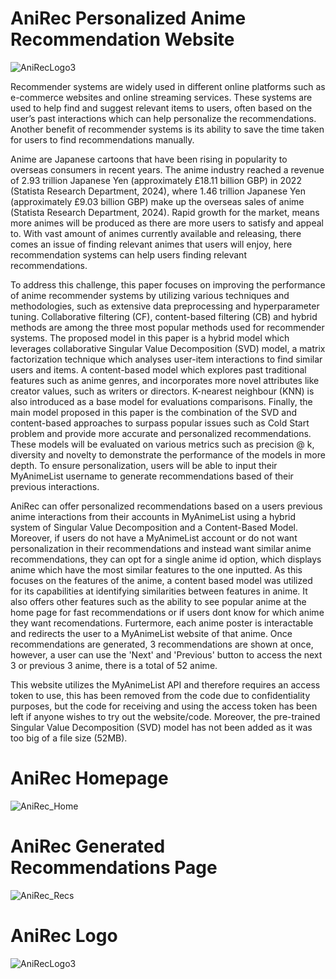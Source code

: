 # AniRec Personalized Anime Recommendation Website

![AniRecLogo3](https://github.com/BenasUrba/AniRec/assets/141029588/ab456cda-796b-4b35-bb73-fc9fc995a65c)

Recommender systems are widely used in different online platforms such as e-commerce websites and online streaming services. These systems are used to help find and suggest relevant items to users, often based on the user’s past interactions which can help personalize the recommendations. Another benefit of recommender systems is its ability to save the time taken for users to find recommendations manually. 

Anime are Japanese cartoons that have been rising in popularity to overseas consumers in recent years. The anime industry reached a revenue of 2.93 trillion Japanese Yen (approximately £18.11 billion GBP) in 2022 (Statista Research Department, 2024), where 1.46 trillion Japanese Yen (approximately £9.03 billion GBP) make up the overseas sales of anime (Statista Research Department, 2024). Rapid growth for the market, means more animes will be produced as there are more users to satisfy and appeal to. With vast amount of animes currently available and releasing, there comes an issue of finding relevant animes that users will enjoy, here recommendation systems can help users finding relevant recommendations.

To address this challenge, this paper focuses on improving the performance of anime recommender systems by utilizing various techniques and methodologies, such as extensive data preprocessing and hyperparameter tuning. Collaborative filtering (CF), content-based filtering (CB) and hybrid methods are among the three most popular methods used for recommender systems. The proposed model in this paper is a hybrid model which leverages collaborative Singular Value Decomposition (SVD) model, a matrix factorization technique which analyses user-item interactions to find similar users and items. A content-based model which explores past traditional features such as anime genres, and incorporates more novel attributes like creator values, such as writers or directors. K-nearest neighbour (KNN) is also introduced as a base model for evaluations comparisons. Finally, the main model proposed in this paper is the combination of the SVD and content-based approaches to surpass popular issues such as Cold Start problem and provide more accurate and personalized recommendations. These models will be evaluated on various metrics such as precision @ k, diversity and novelty to demonstrate the performance of the models in more depth. To ensure personalization, users will be able to input their MyAnimeList username to generate recommendations based of their previous interactions.


AniRec can offer personalized recommendations based on a users previous anime interactions from their accounts in MyAnimeList using a hybrid system of Singular Value Decomposition and a Content-Based Model. Moreover, if users do not have a MyAnimeList account or do not want personalization in their recommendations and instead want similar anime recommendations, they can opt for a single anime id option, which displays anime which have the most similar features to the one inputted. As this focuses on the features of the anime, a content based model was utilized for its capabilities at identifying similarities between features in anime. It also offers other features such as the ability to see popular anime at the home page for fast recommendations or if users dont know for which anime they want recomendations. Furtermore, each anime poster is interactable and redirects the user to a MyAnimeList website of that anime. Once recommendations are generated, 3 recommendations are shown at once, however, a user can use the 'Next' and 'Previous' button to access the next 3 or previous 3 anime, there is a total of 52 anime.

This website utilizes the MyAnimeList API and therefore requires an access token to use, this has been removed from the code due to confidentiality purposes, but the code for receiving and using the access token has been left if anyone wishes to try out the website/code. Moreover, the pre-trained Singular Value Decomposition (SVD) model has not been added as it was too big of a file size (52MB). 

# AniRec Homepage
![AniRec_Home](https://github.com/BenasUrba/AniRec/assets/141029588/a607f4ef-b8f2-4f40-8b82-38bc124b68c0)

# AniRec Generated Recommendations Page
![AniRec_Recs](https://github.com/BenasUrba/AniRec/assets/141029588/b20f7170-b8c8-412d-8427-ebd1956a6611)

# AniRec Logo
![AniRecLogo3](https://github.com/BenasUrba/AniRec/assets/141029588/ab456cda-796b-4b35-bb73-fc9fc995a65c)



